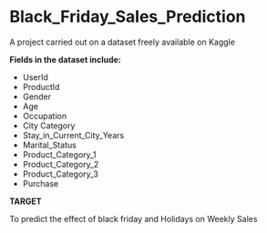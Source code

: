 # Black_Friday_Sales_Prediction
A project carried out on a dataset freely available on Kaggle

<b>Fields in the dataset include:</b>

* UserId
* ProductId
* Gender
* Age
* Occupation
* City Category
* Stay_in_Current_City_Years
* Marital_Status
* Product_Category_1
* Product_Category_2
* Product_Category_3
* Purchase

<b>TARGET</b>

To predict the effect of black friday and Holidays on Weekly Sales

